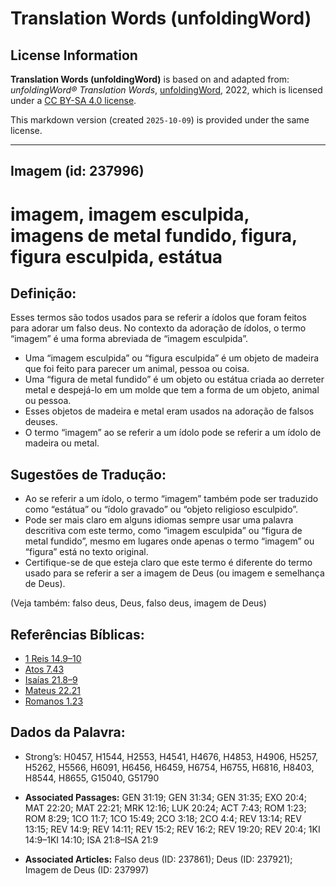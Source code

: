 # Translation Words (unfoldingWord)

## License Information

**Translation Words (unfoldingWord)** is based on and adapted from: _unfoldingWord® Translation Words_, [unfoldingWord](https://unfoldingword.org/utw), 2022, which is licensed under a [CC BY-SA 4.0 license](https://creativecommons.org/licenses/by-sa/4.0/legalcode.en).

This markdown version (created `2025-10-09`) is provided under the same license.



--------------------------------

## Imagem (id: 237996)

imagem, imagem esculpida, imagens de metal fundido, figura, figura esculpida, estátua
=====================================================================================

Definição:
----------

Esses termos são todos usados para se referir a ídolos que foram feitos para adorar um falso deus. No contexto da adoração de ídolos, o termo “imagem” é uma forma abreviada de “imagem esculpida”.

* Uma “imagem esculpida” ou “figura esculpida” é um objeto de madeira que foi feito para parecer um animal, pessoa ou coisa.
* Uma “figura de metal fundido” é um objeto ou estátua criada ao derreter metal e despejá\-lo em um molde que tem a forma de um objeto, animal ou pessoa.
* Esses objetos de madeira e metal eram usados na adoração de falsos deuses.
* O termo “imagem” ao se referir a um ídolo pode se referir a um ídolo de madeira ou metal.

Sugestões de Tradução:
----------------------

* Ao se referir a um ídolo, o termo “imagem” também pode ser traduzido como “estátua” ou “ídolo gravado” ou “objeto religioso esculpido”.
* Pode ser mais claro em alguns idiomas sempre usar uma palavra descritiva com este termo, como “imagem esculpida” ou “figura de metal fundido”, mesmo em lugares onde apenas o termo “imagem” ou “figura” está no texto original.
* Certifique\-se de que esteja claro que este termo é diferente do termo usado para se referir a ser a imagem de Deus (ou imagem e semelhança de Deus).

(Veja também: falso deus, Deus, falso deus, imagem de Deus)

Referências Bíblicas:
---------------------

* [1 Reis 14\.9–10](https://ref.ly/1Kgs14:9-1Kgs14:10)
* [Atos 7\.43](https://ref.ly/Acts7:43)
* [Isaías 21\.8–9](https://ref.ly/Isa21:8-Isa21:9)
* [Mateus 22\.21](https://ref.ly/Matt22:21)
* [Romanos 1\.23](https://ref.ly/Rom1:23)

Dados da Palavra:
-----------------

* Strong’s: H0457, H1544, H2553, H4541, H4676, H4853, H4906, H5257, H5262, H5566, H6091, H6456, H6459, H6754, H6755, H6816, H8403, H8544, H8655, G15040, G51790

* **Associated Passages:** GEN 31:19; GEN 31:34; GEN 31:35; EXO 20:4; MAT 22:20; MAT 22:21; MRK 12:16; LUK 20:24; ACT 7:43; ROM 1:23; ROM 8:29; 1CO 11:7; 1CO 15:49; 2CO 3:18; 2CO 4:4; REV 13:14; REV 13:15; REV 14:9; REV 14:11; REV 15:2; REV 16:2; REV 19:20; REV 20:4; 1KI 14:9–1KI 14:10; ISA 21:8–ISA 21:9
* **Associated Articles:** Falso deus (ID: 237861); Deus (ID: 237921); Imagem de Deus (ID: 237997)

